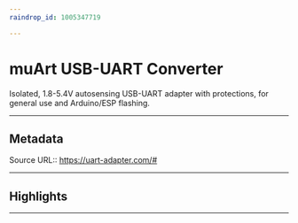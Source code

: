 ```yaml
---
raindrop_id: 1005347719

---
```


# muArt USB-UART Converter
Isolated, 1.8-5.4V autosensing USB-UART adapter with protections, for general use and Arduino/ESP flashing.
___
## Metadata
Source URL:: https://uart-adapter.com/#


___
## Highlights
___